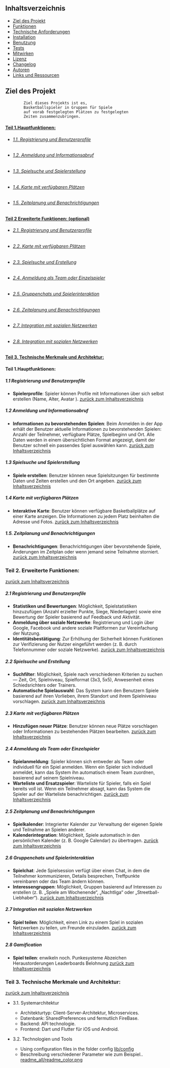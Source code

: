 <a id="Inhaltsverzeichnis"></a>
## Inhaltsverzeichnis

- [Ziel des Projekt](#beschreibung)
- [Funktionen](#1)
- [Technische Anforderungen](#3)
- [Installation](#installation)
- [Benutzung](#benutzung)
- [Tests](#tests)
- [Mitwirken](#mitwirken)
- [Lizenz](#lizenz)
- [Changelog](#changelog)
- [Autoren](#autoren)
- [Links und Ressourcen](#links-und-ressourcen)

## Ziel des Projekt 

```
        Ziel dieses Projekts ist es,
        Basketballspieler in Gruppen für Spiele 
        auf vorab festgelegten Plätzen zu festgelegten
        Zeiten zusammenzubringen.
```


#### [Teil 1.Hauptfunktionen:](#1)

+ ###### [1.1.  Registrierung und Benutzerprofile](#1.1)
+ ###### [1.2. Anmeldung und Informationsabruf](#1.2)
+ ###### [1.3. Spielsuche und Spielerstellung](#1.3)
+ ###### [1.4. Karte mit verfügbaren Plätzen](#1.4)
+ ###### [1.5. Zeitplanung und Benachrichtigungen](#1.5)


#### [ Teil 2 Erweiterte Funktionen: (optional) ](#2)    

+ ###### [2.1. Registrierung und Benutzerprofile](#2.1)
+ ###### [2.2. Karte mit verfügbaren Plätzen](#2.2)
+ ###### [2.3. Spielsuche und Erstellung](#2.3)
+ ###### [2.4. Anmeldung als Team oder Einzelspieler](#2.4)
+ ###### [2.5. Gruppenchats und Spielerinteraktion](#2.5)
+ ###### [2.6. Zeitplanung und Benachrichtigungen](#2.6)
+ ###### [2.7. Integration mit sozialen Netzwerken](#2.7)
+ ###### [2.8. Integration mit sozialen Netzwerken](#2.8)

#### [Teil 3.   Technische Merkmale und Architektur: ](#3)


#### Teil 1.Hauptfunktionen:

<a id="1.1"></a>
##### 1.1 Registrierung und Benutzerprofile
- **Spielerprofile**: Spieler können Profile mit Informationen über sich selbst erstellen (Name, Alter, Avatar ).
[ zurück zum Inhaltsverzeichnis](#Inhaltsverzeichnis)

<a id="1.2"></a>

##### 1.2 Anmeldung und Informationsabruf
- **Informationen zu bevorstehenden Spielen**: Beim Anmelden in der App erhält der Benutzer aktuelle Informationen zu bevorstehenden Spielen: Anzahl der Teilnehmer, verfügbare Plätze, Spielbeginn und Ort. Alle Daten werden in einem übersichtlichen Format angezeigt, damit der Benutzer schnell ein passendes Spiel auswählen kann.
[ zurück zum Inhaltsverzeichnis](#Inhaltsverzeichnis)

<a id="1.3"></a>

##### 1.3 Spielsuche und Spielerstellung
- **Spiele erstellen**: Benutzer können neue Spielsitzungen für bestimmte Daten und Zeiten erstellen und den Ort angeben.
[ zurück zum Inhaltsverzeichnis](#Inhaltsverzeichnis)

<a id="1.4"></a>

##### 1.4 Karte mit verfügbaren Plätzen
- **Interaktive Karte**: Benutzer können verfügbare Basketballplätze auf einer Karte anzeigen. Die Informationen zu jedem Platz beinhalten die Adresse und Fotos.
[ zurück zum Inhaltsverzeichnis](#Inhaltsverzeichnis)

<a id="1.5"></a>

##### 1.5. Zeitplanung und Benachrichtigungen
- **Benachrichtigungen**: Benachrichtigungen über bevorstehende Spiele, Änderungen im Zeitplan oder wenn jemand seine Teilnahme storniert.
[ zurück zum Inhaltsverzeichnis](#Inhaltsverzeichnis)

<a id="2"></a>
### Teil 2.   Erweiterte Funktionen: 
[ zurück zum Inhaltsverzeichnis](#Inhaltsverzeichnis)

<a id="2.1"></a>

##### 2.1 Registrierung und Benutzerprofile
- **Statistiken und Bewertungen**: Möglichkeit, Spielstatistiken hinzuzufügen (Anzahl erzielter Punkte, Siege, Niederlagen) sowie eine Bewertung der Spieler basierend auf Feedback und Aktivität.
- **Anmeldung über soziale Netzwerke**: Registrierung und Login über Google, Facebook und andere soziale Plattformen zur Vereinfachung der Nutzung.
- **Identitätsbestätigung**: Zur Erhöhung der Sicherheit können Funktionen zur Verifizierung der Nutzer eingeführt werden (z. B. durch Telefonnummer oder soziale Netzwerke).
[ zurück zum Inhaltsverzeichnis](#Inhaltsverzeichnis)

<a id="2.2"></a>

##### 2.2 Spielsuche und Erstellung
- **Suchfilter**: Möglichkeit, Spiele nach verschiedenen Kriterien zu suchen — Zeit, Ort, Spielniveau, Spielformat (3x3, 5x5), Anwesenheit eines Schiedsrichters oder Trainers.
- **Automatische Spielauswahl**: Das System kann den Benutzern Spiele basierend auf ihren Vorlieben, ihrem Standort und ihrem Spielniveau vorschlagen.
[ zurück zum Inhaltsverzeichnis](#Inhaltsverzeichnis)

<a id="2.3"></a>

##### 2.3 Karte mit verfügbaren Plätzen
- **Hinzufügen neuer Plätze**: Benutzer können neue Plätze vorschlagen oder Informationen zu bestehenden Plätzen bearbeiten.
[ zurück zum Inhaltsverzeichnis](#Inhaltsverzeichnis)

<a id="2.4"></a>

##### 2.4 Anmeldung als Team oder Einzelspieler
- **Spielanmeldung**: Spieler können sich entweder als Team oder individuell für ein Spiel anmelden. Wenn ein Spieler sich individuell anmeldet, kann das System ihn automatisch einem Team zuordnen, basierend auf seinem Spielniveau.
- **Warteliste und Ersatzspieler**: Warteliste für Spieler, falls ein Spiel bereits voll ist. Wenn ein Teilnehmer absagt, kann das System die Spieler auf der Warteliste benachrichtigen.
[ zurück zum Inhaltsverzeichnis](#Inhaltsverzeichnis)

<a id="2.5"></a>

##### 2.5 Zeitplanung und Benachrichtigungen
- **Spielkalender**: Integrierter Kalender zur Verwaltung der eigenen Spiele und Teilnahme an Spielen anderer.
- **Kalenderintegration**: Möglichkeit, Spiele automatisch in den persönlichen Kalender (z. B. Google Calendar) zu übertragen.
[ zurück zum Inhaltsverzeichnis](#Inhaltsverzeichnis)

<a id="2.6"></a>

##### 2.6 Gruppenchats und Spielerinteraktion
- **Spielchat**: Jede Spielsession verfügt über einen Chat, in dem die Teilnehmer kommunizieren, Details besprechen, Treffpunkte vereinbaren oder das Team ändern können.
- **Interessengruppen**: Möglichkeit, Gruppen basierend auf Interessen zu erstellen (z. B. „Spiele am Wochenende“, „Nachtliga“ oder „Streetball-Liebhaber“).
[ zurück zum Inhaltsverzeichnis](#Inhaltsverzeichnis)

<a id="2.7"></a>

##### 2.7 Integration mit sozialen Netzwerken
- **Spiel teilen**: Möglichkeit, einen Link zu einem Spiel in sozialen Netzwerken zu teilen, um Freunde einzuladen.
[ zurück zum Inhaltsverzeichnis](#Inhaltsverzeichnis)

<a id="2.8"></a>

##### 2.8 Gamification
- **Spiel teilen**: enwikeln noch. Punkesysteme Abzeichen Heraustorderungen Leaderboards Belohnung 
[ zurück zum Inhaltsverzeichnis](#Inhaltsverzeichnis)




<a id="3"></a>
### Teil 3.   Technische Merkmale und Architektur: 
[ zurück zum Inhaltsverzeichnis](#Inhaltsverzeichnis)

+ 3.1. Systemarchitektur
    + Architekturtyp: Client-Server-Architektur, Microservices.
    + Datenbank: SharedPreferences und fermutlich FireBase.
    + Backend: API technologie.
    + Frontend: Dart und Flutter für iOS und Android.
    
+ 3.2. Technologien und Tools
    + Using configuration files in the folder config
        [lib/config](lib/config)
    + Beschreibung verschiedener Parameter wie zum Beispiel..
       [readme_all/readme_color.png](readme_all/README_COLOR.png) 